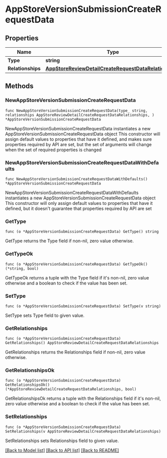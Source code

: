 # AppStoreVersionSubmissionCreateRequestData

## Properties

Name | Type | Description | Notes
------------ | ------------- | ------------- | -------------
**Type** | **string** |  | 
**Relationships** | [**AppStoreReviewDetailCreateRequestDataRelationships**](AppStoreReviewDetailCreateRequestDataRelationships.md) |  | 

## Methods

### NewAppStoreVersionSubmissionCreateRequestData

`func NewAppStoreVersionSubmissionCreateRequestData(type_ string, relationships AppStoreReviewDetailCreateRequestDataRelationships, ) *AppStoreVersionSubmissionCreateRequestData`

NewAppStoreVersionSubmissionCreateRequestData instantiates a new AppStoreVersionSubmissionCreateRequestData object
This constructor will assign default values to properties that have it defined,
and makes sure properties required by API are set, but the set of arguments
will change when the set of required properties is changed

### NewAppStoreVersionSubmissionCreateRequestDataWithDefaults

`func NewAppStoreVersionSubmissionCreateRequestDataWithDefaults() *AppStoreVersionSubmissionCreateRequestData`

NewAppStoreVersionSubmissionCreateRequestDataWithDefaults instantiates a new AppStoreVersionSubmissionCreateRequestData object
This constructor will only assign default values to properties that have it defined,
but it doesn't guarantee that properties required by API are set

### GetType

`func (o *AppStoreVersionSubmissionCreateRequestData) GetType() string`

GetType returns the Type field if non-nil, zero value otherwise.

### GetTypeOk

`func (o *AppStoreVersionSubmissionCreateRequestData) GetTypeOk() (*string, bool)`

GetTypeOk returns a tuple with the Type field if it's non-nil, zero value otherwise
and a boolean to check if the value has been set.

### SetType

`func (o *AppStoreVersionSubmissionCreateRequestData) SetType(v string)`

SetType sets Type field to given value.


### GetRelationships

`func (o *AppStoreVersionSubmissionCreateRequestData) GetRelationships() AppStoreReviewDetailCreateRequestDataRelationships`

GetRelationships returns the Relationships field if non-nil, zero value otherwise.

### GetRelationshipsOk

`func (o *AppStoreVersionSubmissionCreateRequestData) GetRelationshipsOk() (*AppStoreReviewDetailCreateRequestDataRelationships, bool)`

GetRelationshipsOk returns a tuple with the Relationships field if it's non-nil, zero value otherwise
and a boolean to check if the value has been set.

### SetRelationships

`func (o *AppStoreVersionSubmissionCreateRequestData) SetRelationships(v AppStoreReviewDetailCreateRequestDataRelationships)`

SetRelationships sets Relationships field to given value.



[[Back to Model list]](../README.md#documentation-for-models) [[Back to API list]](../README.md#documentation-for-api-endpoints) [[Back to README]](../README.md)


